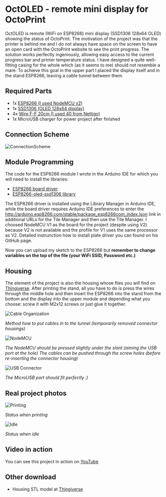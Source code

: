 # OctOLED - remote mini display for OctoPrint
OctOLED is remote (WiFi on ESP8266) mini display (SSD1306 128x64 OLED) showing the status of OctoPrint. The motivation of the project was that the printer is behind me and I do not always have space on the screen to have an open card with the OctoPrint website to see the print progress. The solution works perfectly ingeniously, allowing easy access to the current progress bar and printer temperature status. I have designed a quite well-fitting casing for the whole which (as it seems to me) should not resemble a mare. To achieve this goal in the upper part I placed the display itself and in the stand ESP8266, leaving a cable tunnel between them. 

## Required Parts
-   1x  [ESP8266 (I used NodeMCU v2)](https://nettigo.pl/products/modul-wifi-nodemcu-v2-bezprzewodowy-modul-oparty-na-esp8266-12e)
-   1x  [SSD1306 (OLED 128x64 display)](https://nettigo.pl/products/wyswietlacz-oled-0-96-i2c-128x64-niebieski)
-   4x  [Wire F-F 20cm (I used 40 from Nettigo)](https://nettigo.pl/products/przewody-f-f-20-cm-40-szt)
- 1x MicroUSB charger for power project after finished

## Connection Scheme
![ConnectionScheme](https://majsterkowo.pl/wp-content/uploads/2018/09/nodemcu_i2c_oled.png?x85922&x85922)

## Module Programming
The code for the ESP8266 module I wrote in the Arduino IDE for which you will need to install the libraries:

 - [ESP8266 board driver](https://github.com/esp8266/Arduino)
 - [ESP8266-oled-ssd1306 library](https://github.com/ThingPulse/esp8266-oled-ssd1306)

The ESP8266 driver is installed using the Library Manager in Arduino IDE, while the board driver requires Arduino IDE preferences to enter the http://arduino.esp8266.com/stable/package_esp8266com_index.json link in additional URLs for the Tile Manager and then use the Tile Manager. I choosed NodeMCU V1 as the board for the project (despite using V2) because V2 is not available and the profile for V1 uses the same processor as V2.
Detailed instrunction how to install plate driver you can found on his GitHub page.

Now you can upload my sketch to the ESP8266 but **remember to change variables on the top of the file (your WiFi SSID, Password etc.)**

## Housing
The element of the project is also the housing whose files you will find on [Thingiverse](https://www.thingiverse.com/thing:3095499). After printing the stand, all you have to do is press the wires through the middle hole and then insert the ESP8266 into the stand from the bottom and the display into the upper module and depending what you choose: screw it with M2x12 screws or just glue it together.

![Cable Organization](http://qba.wtf/43097d9df2fa/Image%2525202018-09-11%252520at%25252010.12.26%252520PM.png)

*Method how to put cables in to the tunnel (temporarily removed connector housings)*

![NodeMCU](http://qba.wtf/74215a6435b1/Image%2525202018-09-11%252520at%25252010.13.13%252520PM.png)

*The NodeMCU should be pressed slightly under the slant (aiming the USB port at the hole)
The cables can be pushed through the screw holes (before re-inserting the connector housing)*

![USB Connector](http://qba.wtf/57d183f657c1/Image%2525202018-09-11%252520at%25252010.14.22%252520PM.png)

*The MicroUSB port should fit perfectly :)*

## Real project photos
![Printing](http://qba.wtf/6c5f4ed3e686/Image%2525202018-09-12%252520at%25252012.24.27%252520AM.png)

*Status when printing*

![Idle](http://qba.wtf/ed05b5a90ab3/Image%2525202018-09-12%252520at%25252012.25.05%252520AM.png)

*Status when idle*

## Video in action
You can see this project in action on [YouTube](https://www.youtube.com/watch?v=5jP-DI0TSRg)

## Other download
 - Housing STL model at [Thingiverse](https://www.thingiverse.com/thing:3095499)

